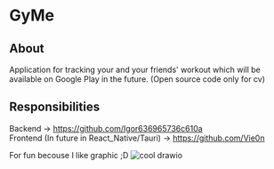 # GyMe
## About
Application for tracking your and your friends' workout which will be available on Google Play in the future. (Open source code only for cv)
## Responsibilities
Backend -> https://github.com/Igor636965736c610a
<br>
Frontend (In future in React_Native/Tauri) -> https://github.com/Vie0n

For fun becouse I like graphic ;D
![cool drawio](https://github.com/Igor636965736c610a/GyMe/assets/102369546/152c7051-d66d-4e7c-b6d5-83fb656ebb82)
